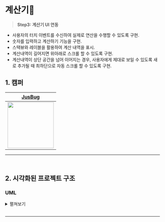# 계산기🤖

> **Step3: 계산기 UI 연동**
- 사용자의 터치 이벤트를 수신하여 실제로 연산을 수행할 수 있도록 구현.
- 숫자를 입력하고 계산하기 기능을 구현.
- 스택뷰와 레이블을 활용하여 계산 내역을 표시.
- 계산내역이 길어지면 위아래로 스크롤 할 수 있도록 구현.
- 계산내역이 상단 공간을 넘어 이어지는 경우, 사용자에게 제대로 보일 수 있도록 새로 추가될 때 최하단으로 자동 스크롤 할 수 있도록 구현.

## 1. 캠퍼

| [JusBug](https://github.com/JusBug) |
| :---: |
| <Img src="https://github.com/JusBug/ios-juice-maker/assets/109963294/53a73571-41d9-4914-a917-d8ea099be948" width="150"/> |

---

</br>

## 2. 시각화된 프로젝트 구조

### UML

<details>
<summary>펼쳐보기</summary>
<a href="https://ibb.co/FbctNKb"><img src="https://i.ibb.co/ccRdM1c/Calculator-UML.png" alt="Calculator-UML" border="0"></a><br /><a target='_blank' href='https://imgbb.com/'></a><br />
    
</details>

</br>

- - -
